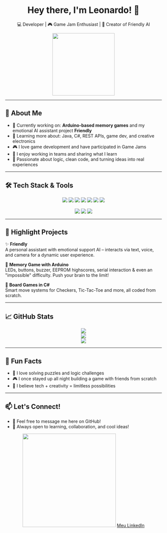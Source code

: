 <h1 align="center">Hey there, I'm Leonardo! 👋</h1>

<p align="center">
  💻 Developer | 🎮 Game Jam Enthusiast | 🤖 Creator of Friendly AI
</p>

<p align="center">
  <img src="https://media.giphy.com/media/26BRv0ThflsHCqDrG/giphy.gif" width="200" />
</p>

---

## 🚀 About Me

- 🔭 Currently working on: **Arduino-based memory games** and my emotional AI assistant project **Friendly**  
- 🧠 Learning more about: Java, C#, REST APIs, game dev, and creative electronics  
- 🎮 I love game development and have participated in Game Jams  
- 🤝 I enjoy working in teams and sharing what I learn  
- 🧩 Passionate about logic, clean code, and turning ideas into real experiences

---

## 🛠️ Tech Stack & Tools

<div align="center">
  <img src="https://img.shields.io/badge/C%23-68217A?style=for-the-badge&logo=csharp&logoColor=white" />
  <img src="https://img.shields.io/badge/Java-ED8B00?style=for-the-badge&logo=java&logoColor=white" />
  <img src="https://img.shields.io/badge/Python-3776AB?style=for-the-badge&logo=python&logoColor=white" />
  <img src="https://img.shields.io/badge/Arduino-00979D?style=for-the-badge&logo=arduino&logoColor=white" />
  <img src="https://img.shields.io/badge/HTML5-E34F26?style=for-the-badge&logo=html5&logoColor=white" />
  <img src="https://img.shields.io/badge/CSS3-264de4?style=for-the-badge&logo=css3&logoColor=white" />
  <img src="https://img.shields.io/badge/JavaScript-F0DB4F?style=for-the-badge&logo=javascript&logoColor=black" />
  <br><br>
  <img src="https://img.shields.io/badge/Game%20Jam%20Survivor-%F0%9F%8E%B2-purple?style=for-the-badge" />
  <img src="https://img.shields.io/badge/Arduino%20Lover-%F0%9F%94%A5-blue?style=for-the-badge" />
  <img src="https://img.shields.io/badge/Open%20to%20Work-%E2%9C%85-success?style=for-the-badge" />
</div>

---

## 🌟 Highlight Projects

✨ **Friendly**  
A personal assistant with emotional support AI – interacts via text, voice, and camera for a dynamic user experience.

🧠 **Memory Game with Arduino**  
LEDs, buttons, buzzer, EEPROM highscores, serial interaction & even an "impossible" difficulty. Push your brain to the limit!

🎲 **Board Games in C#**  
Smart move systems for Checkers, Tic-Tac-Toe and more, all coded from scratch.

---

## 📈 GitHub Stats

<p align="center">
  <img src="https://github-readme-stats.vercel.app/api?username=wanderluzter&show_icons=true&theme=tokyonight" />
  <br>
  <img src="https://github-readme-streak-stats.herokuapp.com?user=wanderluzter&theme=tokyonight&hide_border=true" />
  <br>
  <img src="https://github-readme-stats.vercel.app/api/top-langs/?username=wanderluzter&layout=compact&theme=tokyonight" />
</p>

---

## 🎯 Fun Facts

- 🧩 I love solving puzzles and logic challenges  
- 🎮 I once stayed up all night building a game with friends from scratch  
- 🚀 I believe tech + creativity = limitless possibilities

---

## 📫 Let's Connect!

- 💬 Feel free to message me here on GitHub!  
- 🤝 Always open to learning, collaboration, and cool ideas!

<p align="center">
  <img src="https://media.giphy.com/media/qgQUggAC3Pfv687qPC/giphy.gif" width="300" />
<a href="https://www.linkedin.com/in/leojosé/" target="_blank" rel="noopener noreferrer">Meu LinkedIn</a>
</p>
